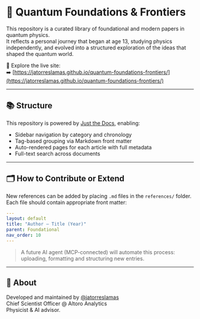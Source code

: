 # 🧠 Quantum Foundations & Frontiers

This repository is a curated library of foundational and modern papers in quantum physics.  
It reflects a personal journey that began at age 13, studying physics independently, and evolved into a structured exploration of the ideas that shaped the quantum world.

📘 Explore the live site:  
➡️ [https://jatorreslamas.github.io/quantum-foundations-frontiers/](https://jatorreslamas.github.io/quantum-foundations-frontiers/)

---

## 📚 Structure

This repository is powered by [Just the Docs](https://just-the-docs.github.io/just-the-docs/), enabling:

- Sidebar navigation by category and chronology
- Tag-based grouping via Markdown front matter
- Auto-rendered pages for each article with full metadata
- Full-text search across documents

---

## 🗂 How to Contribute or Extend

New references can be added by placing `.md` files in the `references/` folder.  
Each file should contain appropriate front matter:

```yaml
---
layout: default
title: "Author – Title (Year)"
parent: Foundational
nav_order: 10
---
```

> A future AI agent (MCP-connected) will automate this process: uploading, formatting and structuring new entries.

---

## 💬 About

Developed and maintained by [@jatorreslamas](https://github.com/jatorreslamas)  
Chief Scientist Officer @ Altoro Analytics  
Physicist & AI advisor.


